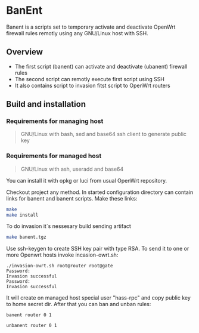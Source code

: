 # BanEnt

Banent is a scripts set to temporary activate and deactivate OpenWrt firewall rules remotly using any GNU/Linux host with SSH.

## Overview

 * The first script (banent) can activate and deactivate (ubanent) firewall rules
 * The second script can remotly execute first script using SSH
 * It also contains script to invasion fitst script to OpenWrt routers

## Build and installation

### Requirements for managing host
> GNU/Linux with bash, sed and base64
> ssh client to generate public key


### Requirements for managed host
> GNU/Linux with ash, useradd and base64

You can install it with opkg or luci from usual OpenWrt repository.
 
Checkout project any method. In started configuration directory can contain links for banent and banent scripts.
Make these links:
```sh
make
make install
```
To do invasion it`s nessesary build sending artifact
```sh
make banent.tgz
```
Use ssh-keygen to create SSH key pair with type RSA.
To send it to one or more Openwrt hosts invoke incasion-owrt.sh:
```
./invasion-owrt.sh root@router root@gate
Password:
Invasion successful
Password:
Invasion successful
```
It will create on managed host special user "hass-rpc" and copy public key to home secret dir. After that you can ban and unban rules:
```
banent router 0 1
```
```
unbanent router 0 1
```
